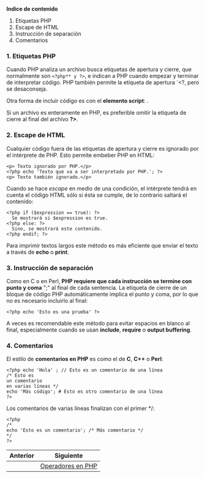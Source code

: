 **Indice de contenido**

1.  Etiquetas PHP
2.  Escape de HTML
3.  Instrucción de separación
4.  Comentarios

### 1. Etiquetas PHP

Cuando PHP analiza un archivo busca etiquetas de apertura y cierre, que normalmente 
son `<?php** y ?>`, e indican a PHP cuando empezar y terminar de interpretar código. 
PHP también permite la etiqueta de apertura `<?, pero se desaconseja. 

Otra forma de incluir código es con el **elemento script**: **<script language='php'>** ... **</script>**.

Si un archivo es enteramente en PHP, es preferible omitir la etiqueta de cierre al final del archivo **?>**.  

### 2. Escape de HTML

Cualquier código fuera de las etiquetas de apertura y cierre es ignorado por el intérprete de PHP. Esto permite embeber PHP en HTML:

    <p> Texto ignorado por PHP.</p>
    <?php echo 'Texto que va a ser interpretado por PHP.'; ?>
    <p> Texto también ignorado.</p>

Cuando se hace _escape_ en medio de una condición, el intérprete tendrá en cuenta el código HTML sólo si ésta se cumple, de lo contrario saltará el contenido:

    <?php if ($expression == true): ?>
      Se mostrará si $expression es true.
    <?php else: ?>
      Sino, se mostrará este contenido.
    <?php endif; ?>

Para imprimir textos largos este método es más eficiente que enviar el texto a través de **echo** o **print**. 

### 3. Instrucción de separación

Como en C o en Perl, **PHP requiere que cada instrucción se termine con punto y coma** ";" al final de cada sentencia. La etiqueta de cierre de un bloque de código PHP automáticamente implica el punto y coma, por lo que no es necesario incluirlo al final:

    <?php echo 'Esto es una prueba' ?>

A veces es recomendable este método para evitar espacios en blanco al final, especialmente cuando se usan **include**, **require** o **output buffering**.

### 4. Comentarios

El estilo de **comentarios en PHP** es como el de **C**, **C++** o **Perl**:

    <?php echo 'Hola' ; // Esto es un comentario de una línea
    /* Esto es
    un comentario
    en varias líneas */
    echo 'Más código'; # Esto es otro comentario de una línea
    ?>

Los comentarios de varias líneas finalizan con el primer */:

    <?php
    /*
    echo 'Esto es un comentario'; /* Más comentario */
    */
    ?>
Anterior |  Siguiente
---------|------------
         | [Operadores en PHP](https://diego.com.es/operadores-en-php)
